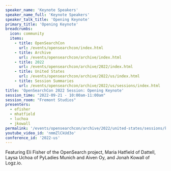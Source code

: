 ```yaml
---
speaker_name: 'Keynote Speakers'
speaker_name_full: 'Keynote Speakers'
speaker_talk_title: 'Opening Keynote'
primary_title: 'Opening Keynote'
breadcrumbs:
  icon: community
  items:
    - title: OpenSearchCon
      url: /events/opensearchcon/index.html
    - title: Archive
      url: /events/opensearchcon/archive/index.html
    - title: 2022
      url: /events/opensearchcon/archive/2022/index.html
    - title: United States
      url: /events/opensearchcon/archive/2022/us/index.html
    - title: Session Summaries
      url: /events/opensearchcon/archive/2022/us/sessions/index.html
title: 'OpenSearchCon 2022 Session: Opening Keynote'
session_time: "2022-09-21 - 10:00am-11:00am"
session_room: "Fremont Studios"
presenters:
  - efisher
  - mhatfield
  - luchoa
  - jkowall
permalink: '/events/opensearchcon/archive/2022/united-states/sessions/keynote.html'
youtube_video_id: 'nmmZlCkUd3o'
conference_id: '2022-us'
---
```

Featuring Eli Fisher of the OpenSearch project, Maria Hatfield of Dattell, Laysa Uchoa of PyLadies Munich and Aiven Oy, and Jonah Kowall of Logz.io.
